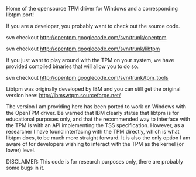 Home of the opensource TPM driver for Windows and a corresponding libtpm port!

If you are a developer, you probably want to check out the source code.

svn checkout http://opentpm.googlecode.com/svn/trunk/opentpm

svn checkout http://opentpm.googlecode.com/svn/trunk/libtpm

If you just want to play around with the TPM on your system, we have provided compiled binaries that will allow you to do so.

svn checkout http://opentpm.googlecode.com/svn/trunk/tpm_tools

Libtpm was originally developed by IBM and you can still get the original version here:
http://ibmswtpm.sourceforge.net/

The version I am providing here has been ported to work on Windows with the OpenTPM driver. Be warned that IBM clearly states that libtpm is for educational purposes only, and that the recommended way to interface with the TPM is with an API implementing the TSS specification. However, as a researcher I have found interfacing with the TPM directly, which is what libtpm does, to be much more straight forward. It is also the only option I am aware of for developers wishing to interact with the TPM as the kernel (or lower) level.

DISCLAIMER: This code is for research purposes only, there are probably some bugs in it.


